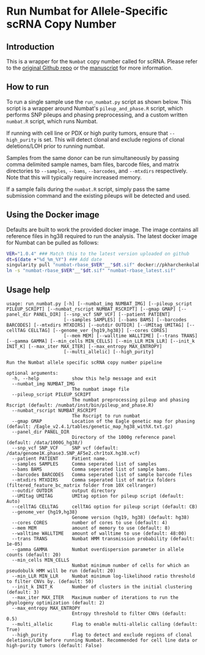 # Run Numbat for Allele-Specific scRNA Copy Number

## Introduction

This is a wrapper for the `Numbat` copy number called for scRNA. Please refer to the [original Github repo](https://github.com/kharchenkolab/numbat) or the [manuscript](https://www.nature.com/articles/s41587-022-01468-y) for more information.

## How to run

To run a single sample use the `run_numbat.py` script as shown below. This script is a wrapper around Numbat's `pileup_and_phase.R` script, which performs SNP pileups and phasing preprocessing, and a custom written `numbat.R` script, which runs Numbat. 

If running with cell line or PDX or high purity tumors, ensure that `--high_purity` is set. This will detect clonal and exclude regions of clonal deletions/LOH prior to running numbat.

Samples from the same donor can be run simultaneously by passing comma delimited sample names, bam files, barcode files, and matrix directories to `--samples`, `--bams`, `--barcodes`, and `--mtxdirs` respectively. Note that this will typically require increased memory.

If a sample fails during the `numbat.R` script, simply pass the same submission command and the existing pileups will be detected and used.

## Using the Docker image

Defaults are built to work the provided docker image. The image contains all reference files in hg38 required to run the analysis. The latest docker image for Numbat can be pulled as follows:
```bash
VER="1.0.4" ### Match this to the latest version uploaded on github
dt=$(date +"%d_%m_%Y") ### Add date
singularity pull "numbat-rbase_$VER"__"$dt.sif" docker://pkharchenkolab/numbat-rbase:latest
ln -s "numbat-rbase_$VER"__"$dt.sif" "numbat-rbase_latest.sif"
```


## Usage help
```
usage: run_numbat.py [-h] [--numbat_img NUMBAT_IMG] [--pileup_script PILEUP_SCRIPT] [--numbat_rscript NUMBAT_RSCRIPT] [--gmap GMAP] [--panel_dir PANEL_DIR] [--snp_vcf SNP_VCF] [--patient PATIENT]
                     [--samples SAMPLES] [--bams BAMS] [--barcodes BARCODES] [--mtxdirs MTXDIRS] [--outdir OUTDIR] [--UMItag UMITAG] [--cellTAG CELLTAG] [--genome_ver {hg19,hg38}] [--cores CORES]
                     [--mem MEM] [--walltime WALLTIME] [--trans TRANS] [--gamma GAMMA] [--min_cells MIN_CELLS] [--min_LLR MIN_LLR] [--init_k INIT_K] [--max_iter MAX_ITER] [--max_entropy MAX_ENTROPY]
                     [--multi_allelic] [--high_purity]

Run the Numbat allele specific scRNA copy number pipeline

optional arguments:
  -h, --help            show this help message and exit
  --numbat_img NUMBAT_IMG
                        The numbat image file
  --pileup_script PILEUP_SCRIPT
                        The numbat preprocessing pileup and phasing Rscript (default: /numbat/inst/bin/pileup_and_phase.R)
  --numbat_rscript NUMBAT_RSCRIPT
                        The Rscript to run numbat
  --gmap GMAP           Location of the Eagle genetic map for phasing (default: /Eagle_v2.4.1/tables/genetic_map_hg38_withX.txt.gz)
  --panel_dir PANEL_DIR
                        Directory of the 1000g reference panel (default: /data/1000G_hg38/)
  --snp_vcf SNP_VCF     SNP vcf (default: /data/genome1K.phase3.SNP_AF5e2.chr1toX.hg38.vcf)
  --patient PATIENT     Patient name.
  --samples SAMPLES     Comma seperated list of samples
  --bams BAMS           Comma seperated list of sample bams.
  --barcodes BARCODES   Comma seperated list of sample barcode files
  --mtxdirs MTXDIRS     Comma seperated list of matrix folders (filtered_feature_bc_matrix folder from 10X cellranger)
  --outdir OUTDIR       output directory
  --UMItag UMITAG       UMItag option for pileup script (default: Auto)
  --cellTAG CELLTAG     cellTAG option for pileup script (default: CB)
  --genome_ver {hg19,hg38}
                        Genome version (hg19, hg38) (default: hg38)
  --cores CORES         number of cores to use (default: 4)
  --mem MEM             amount of memory to use (default: 8)
  --walltime WALLTIME   amount of walltime to use (default: 48:00)
  --trans TRANS         Numbat HMM transmission probability (default: 1e-05)
  --gamma GAMMA         Numbat overdispersion parameter in allele counts (default: 20)
  --min_cells MIN_CELLS
                        Numbat minimum number of cells for which an pseudobulk HMM will be run (default: 20)
  --min_LLR MIN_LLR     Numbat minimum log-likelihood ratio threshold to filter CNVs by. (default: 50)
  --init_k INIT_K       Number of clusters in the initial clustering (default: 3)
  --max_iter MAX_ITER   Maximum number of iterations to run the phyologeny optimization (default: 2)
  --max_entropy MAX_ENTROPY
                        Entropy threshold to filter CNVs (default: 0.5)
  --multi_allelic       Flag to enable multi-allelic calling (default: True)
  --high_purity         Flag to detect and exclude regions of clonal deletions/LOH before running Numbat. Recommended for cell line data or high-purity tumors (default: False)
```
